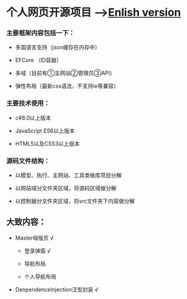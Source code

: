 # 个人网页开源项目 -->[Enlish version](./README-EN.md)

### 主要框架内容包括一下：
 - 多国语言支持（json缓存在内存中）

 - EFCore （ID容器）

 - 多域（目前有①主网站②管理员③API）

 - 弹性布局（最新css语法，不支持ie等兼容）

### 主要技术使用：
 - c#8.0以上版本

 - JavaScript ES6以上版本

 - HTML5以及CSS3以上版本

### 源码文件结构： 
 - 以模型、执行、主网站、工具类做库项目分解

 - 以网站域分文件夹区域，将源码区域做分解

 - 以控制器分文件夹区域，将src文件夹下内容做分解


## 大致内容：
 - Master母版页 √

    - 登录弹窗 √

    - 导航布局

    - 个人导航布局


 - DenpendenceInjection泛型封装 √

```c#
```
